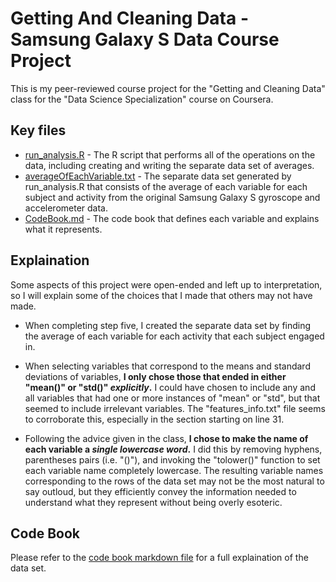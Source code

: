 # Getting And Cleaning Data - Samsung Galaxy S Data Course Project
This is my peer-reviewed course project for the "Getting and Cleaning Data" class for the "Data Science Specialization" course on Coursera.

## Key files
* [run_analysis.R](run_analysis.R) - The R script that performs all of the operations on the data, including creating and writing the separate data set of averages.
* [averageOfEachVariable.txt](data/averageOfEachVariable.txt) - The separate data set generated by run_analysis.R that consists of the average of each variable for each subject and activity from the original Samsung Galaxy S gyroscope and accelerometer data.
* [CodeBook.md](docs/CodeBook.md) - The code book that defines each variable and explains what it represents.

## Explaination 
Some aspects of this project were open-ended and left up to interpretation, so I will explain some of the choices that I made that others may not have made.

* When completing step five, I created the separate data set by finding the average of each variable for each activity that each subject engaged in.

* When selecting variables that correspond to the means and standard deviations of variables, **I only chose those that ended in either "mean()" or "std()" _explicitly_.** I could have chosen to include any and all variables that had one or more instances of "mean" or "std", but that seemed to include irrelevant variables. The "features_info.txt" file seems to corroborate this, especially in the section starting on line 31.

* Following the advice given in the class, **I chose to make the name of each variable a _single lowercase word_.** I did this by removing hyphens, parentheses pairs (i.e. "()"), and invoking the "tolower()" function to set each variable name completely lowercase. The resulting variable names corresponding to the rows of the data set may not be the most natural to say outloud, but they efficiently convey the information needed to understand what they represent without being overly esoteric.

## Code Book
Please refer to the [code book markdown file](docs/CodeBook.md) for a full explaination of the data set.

